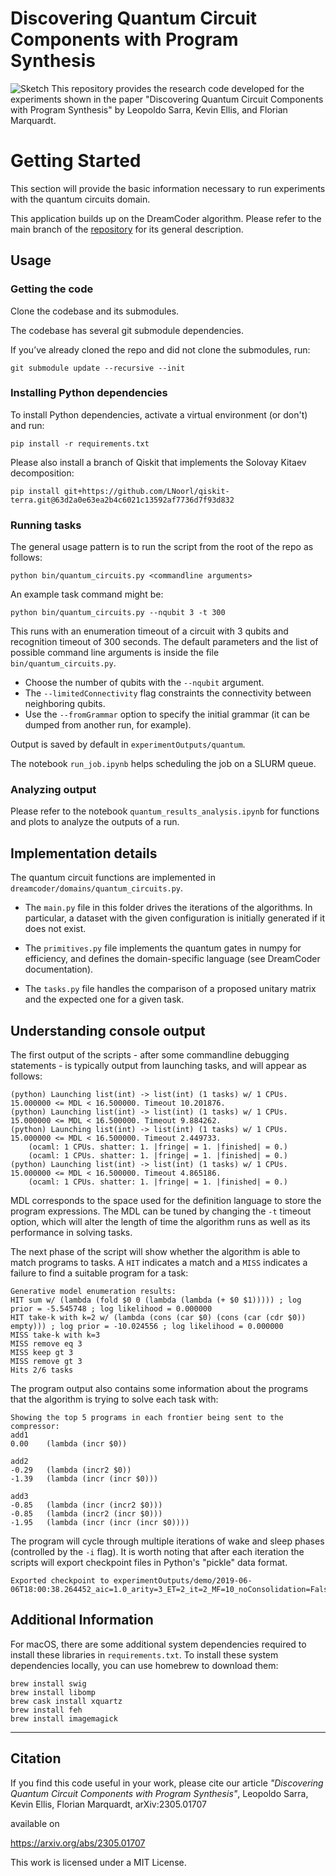 # Discovering Quantum Circuit Components with Program Synthesis

![Sketch](readme_figures/algorithm_sketch.png)
This repository provides the research code developed for the experiments shown in the paper "Discovering Quantum Circuit Components with Program Synthesis" by Leopoldo Sarra, Kevin Ellis, and Florian Marquardt.


# Getting Started

This section will provide the basic information necessary to run experiments with the quantum circuits domain.

This application builds up on the DreamCoder algorithm. Please refer to the main branch of the [repository](https://github.com/ellisk42/ec) for its general description.

## Usage

### Getting the code

Clone the codebase and its submodules.

The codebase has several git submodule dependencies.

If you’ve already cloned the repo and did not clone the submodules, run:
```
git submodule update --recursive --init
```

### Installing Python dependencies

To install Python dependencies, activate a virtual environment (or don't) and run:
```
pip install -r requirements.txt
```
Please also install a branch of Qiskit that implements the Solovay Kitaev decomposition:
```
pip install git+https://github.com/LNoorl/qiskit-terra.git@63d2a0e63ea2b4c6021c13592af7736d7f93d832
```

### Running tasks

The general usage pattern is to run the script from the root of the repo as follows:
```
python bin/quantum_circuits.py <commandline arguments>
```

An example task command might be:
```
python bin/quantum_circuits.py --nqubit 3 -t 300
```
This runs with an enumeration timeout of a circuit with 3 qubits and recognition timeout of 300 seconds.
The default parameters and the list of possible command line arguments is inside the file `bin/quantum_circuits.py`.
- Choose the number of qubits with the `--nqubit` argument.
- The `--limitedConnectivity` flag constraints the connectivity between neighboring qubits.
- Use the `--fromGrammar` option to specify the initial grammar (it can be dumped from another run, for example).

Output is saved by default in `experimentOutputs/quantum`.

The notebook `run_job.ipynb` helps scheduling the job on a SLURM queue.


### Analyzing output

Please refer to the notebook `quantum_results_analysis.ipynb` for functions and plots to analyze the outputs of a run.

## Implementation details
The quantum circuit functions are implemented in `dreamcoder/domains/quantum_circuits.py`.

- The `main.py` file in this folder drives the iterations of the algorithms.
In particular, a dataset with the given configuration is initially generated if it does not exist. 

- The `primitives.py` file implements the quantum gates in numpy for efficiency, and defines the domain-specific language (see DreamCoder documentation).

- The `tasks.py` file handles the comparison of a proposed unitary matrix and the expected one for a given task.

## Understanding console output

The first output of the scripts - after some commandline debugging statements - is typically output from launching tasks, and will appear as follows:
```
(python) Launching list(int) -> list(int) (1 tasks) w/ 1 CPUs. 15.000000 <= MDL < 16.500000. Timeout 10.201876.
(python) Launching list(int) -> list(int) (1 tasks) w/ 1 CPUs. 15.000000 <= MDL < 16.500000. Timeout 9.884262.
(python) Launching list(int) -> list(int) (1 tasks) w/ 1 CPUs. 15.000000 <= MDL < 16.500000. Timeout 2.449733.
	(ocaml: 1 CPUs. shatter: 1. |fringe| = 1. |finished| = 0.)
	(ocaml: 1 CPUs. shatter: 1. |fringe| = 1. |finished| = 0.)
(python) Launching list(int) -> list(int) (1 tasks) w/ 1 CPUs. 15.000000 <= MDL < 16.500000. Timeout 4.865186.
	(ocaml: 1 CPUs. shatter: 1. |fringe| = 1. |finished| = 0.)
```
MDL corresponds to the space used for the definition language to store the program expressions. The MDL can be tuned by changing the `-t` timeout option, which will alter the length of time the algorithm runs as well as its performance in solving tasks.

The next phase of the script will show whether the algorithm is able to match programs to tasks. A `HIT` indicates a match and  a `MISS` indicates a failure to find a suitable program for a task:
```
Generative model enumeration results:
HIT sum w/ (lambda (fold $0 0 (lambda (lambda (+ $0 $1))))) ; log prior = -5.545748 ; log likelihood = 0.000000
HIT take-k with k=2 w/ (lambda (cons (car $0) (cons (car (cdr $0)) empty))) ; log prior = -10.024556 ; log likelihood = 0.000000
MISS take-k with k=3
MISS remove eq 3
MISS keep gt 3
MISS remove gt 3
Hits 2/6 tasks
```

The program output also contains some information about the programs that the algorithm is trying to solve each task with:
```
Showing the top 5 programs in each frontier being sent to the compressor:
add1
0.00    (lambda (incr $0))

add2
-0.29   (lambda (incr2 $0))
-1.39   (lambda (incr (incr $0)))

add3
-0.85   (lambda (incr (incr2 $0)))
-0.85   (lambda (incr2 (incr $0)))
-1.95   (lambda (incr (incr (incr $0))))
```

The program will cycle through multiple iterations of wake and sleep phases (controlled by the `-i` flag). It is worth noting that after each iteration the scripts will export checkpoint files in Python's "pickle" data format.
```
Exported checkpoint to experimentOutputs/demo/2019-06-06T18:00:38.264452_aic=1.0_arity=3_ET=2_it=2_MF=10_noConsolidation=False_pc=30.0_RW=False_solver=ocaml_STM=True_L=1.0_TRR=default_K=2_topkNotMAP=False_rec=False.pickle
```


## Additional Information



For macOS, there are some additional system dependencies required to install these libraries in `requirements.txt`. To install these system dependencies locally, you can use homebrew to download them:
```
brew install swig
brew install libomp
brew cask install xquartz
brew install feh
brew install imagemagick
```


---
## Citation
If you find this code useful in your work, please cite our article
_"Discovering Quantum Circuit Components with Program Synthesis"_, Leopoldo Sarra, Kevin Ellis, Florian Marquardt, arXiv:2305.01707

available on

https://arxiv.org/abs/2305.01707

This work is licensed under a MIT License.
